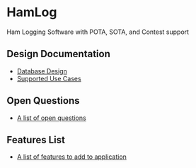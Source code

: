 # HamLog
Ham Logging Software with POTA, SOTA, and Contest support

## Design Documentation
- [Database Design](design_Database.md)
- [Supported Use Cases](design_useCases.md)

## Open Questions
- [A list of open questions](openQuestions.md)

## Features List
- [A list of features to add to application](featuresList.md)
